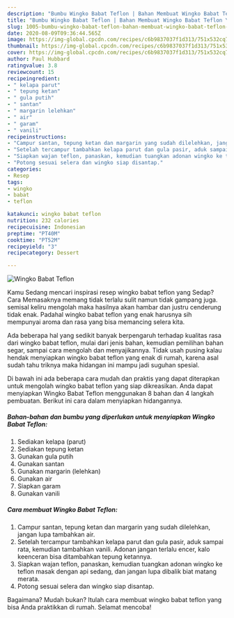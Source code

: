 ```yaml
---
description: "Bumbu Wingko Babat Teflon | Bahan Membuat Wingko Babat Teflon Yang Mudah Dan Praktis"
title: "Bumbu Wingko Babat Teflon | Bahan Membuat Wingko Babat Teflon Yang Mudah Dan Praktis"
slug: 1005-bumbu-wingko-babat-teflon-bahan-membuat-wingko-babat-teflon-yang-mudah-dan-praktis
date: 2020-08-09T09:36:44.565Z
image: https://img-global.cpcdn.com/recipes/c6b9837037f1d313/751x532cq70/wingko-babat-teflon-foto-resep-utama.jpg
thumbnail: https://img-global.cpcdn.com/recipes/c6b9837037f1d313/751x532cq70/wingko-babat-teflon-foto-resep-utama.jpg
cover: https://img-global.cpcdn.com/recipes/c6b9837037f1d313/751x532cq70/wingko-babat-teflon-foto-resep-utama.jpg
author: Paul Hubbard
ratingvalue: 3.8
reviewcount: 15
recipeingredient:
- " kelapa parut"
- " tepung ketan"
- " gula putih"
- " santan"
- " margarin lelehkan"
- " air"
- " garam"
- " vanili"
recipeinstructions:
- "Campur santan, tepung ketan dan margarin yang sudah dilelehkan, jangan lupa tambahkan air."
- "Setelah tercampur tambahkan kelapa parut dan gula pasir, aduk sampai rata, kemudian tambahkan vanili. Adonan jangan terlalu encer, kalo keenceran bisa ditambahkan tepung ketannya."
- "Siapkan wajan teflon, panaskan, kemudian tuangkan adonan wingko ke teflon masak dengan api sedang, dan jangan lupa dibalik biat matang merata."
- "Potong sesuai selera dan wingko siap disantap."
categories:
- Resep
tags:
- wingko
- babat
- teflon

katakunci: wingko babat teflon 
nutrition: 232 calories
recipecuisine: Indonesian
preptime: "PT40M"
cooktime: "PT52M"
recipeyield: "3"
recipecategory: Dessert

---
```



![Wingko Babat Teflon](https://img-global.cpcdn.com/recipes/c6b9837037f1d313/751x532cq70/wingko-babat-teflon-foto-resep-utama.jpg)

Kamu Sedang mencari inspirasi resep wingko babat teflon yang Sedap? Cara Memasaknya memang tidak terlalu sulit namun tidak gampang juga. semisal keliru mengolah maka hasilnya akan hambar dan justru cenderung tidak enak. Padahal wingko babat teflon yang enak harusnya sih mempunyai aroma dan rasa yang bisa memancing selera kita.

Ada beberapa hal yang sedikit banyak berpengaruh terhadap kualitas rasa dari wingko babat teflon, mulai dari jenis bahan, kemudian pemilihan bahan segar, sampai cara mengolah dan menyajikannya. Tidak usah pusing kalau hendak menyiapkan wingko babat teflon yang enak di rumah, karena asal sudah tahu triknya maka hidangan ini mampu jadi suguhan spesial.




Di bawah ini ada beberapa cara mudah dan praktis yang dapat diterapkan untuk mengolah wingko babat teflon yang siap dikreasikan. Anda dapat menyiapkan Wingko Babat Teflon menggunakan 8 bahan dan 4 langkah pembuatan. Berikut ini cara dalam menyiapkan hidangannya.

<!--inarticleads1-->

##### Bahan-bahan dan bumbu yang diperlukan untuk menyiapkan Wingko Babat Teflon:

1. Sediakan  kelapa (parut)
1. Sediakan  tepung ketan
1. Gunakan  gula putih
1. Gunakan  santan
1. Gunakan  margarin (lelehkan)
1. Gunakan  air
1. Siapkan  garam
1. Gunakan  vanili




<!--inarticleads2-->

##### Cara membuat Wingko Babat Teflon:

1. Campur santan, tepung ketan dan margarin yang sudah dilelehkan, jangan lupa tambahkan air.
1. Setelah tercampur tambahkan kelapa parut dan gula pasir, aduk sampai rata, kemudian tambahkan vanili. Adonan jangan terlalu encer, kalo keenceran bisa ditambahkan tepung ketannya.
1. Siapkan wajan teflon, panaskan, kemudian tuangkan adonan wingko ke teflon masak dengan api sedang, dan jangan lupa dibalik biat matang merata.
1. Potong sesuai selera dan wingko siap disantap.




Bagaimana? Mudah bukan? Itulah cara membuat wingko babat teflon yang bisa Anda praktikkan di rumah. Selamat mencoba!
